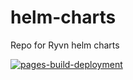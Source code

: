 # helm-charts
Repo for Ryvn helm charts

[![pages-build-deployment](https://github.com/ryvn-technologies/helm-charts/actions/workflows/pages/pages-build-deployment/badge.svg)](https://github.com/ryvn-technologies/helm-charts/actions/workflows/pages/pages-build-deployment)
